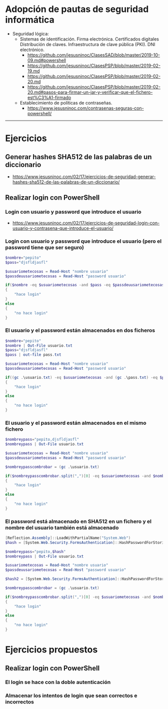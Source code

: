 # Adopción de pautas de seguridad informática
- Seguridad lógica:
  - Sistemas de identificación. Firma electrónica. Certificados digitales Distribución de claves. Infraestructura de clave pública (PKI). DNI electrónico.
    - https://github.com/jesusninoc/ClasesSAD/blob/master/2019-10-09.md#powershell
    - https://github.com/jesusninoc/ClasesPSP/blob/master/2019-02-19.md
    - https://github.com/jesusninoc/ClasesPSP/blob/master/2019-02-20.md
    - https://github.com/jesusninoc/ClasesPSP/blob/master/2019-02-20.md#pasos-para-firmar-un-jar-y-verificar-que-el-fichero-est%C3%A1-firmado
  - Establecimiento de políticas de contraseñas.
    - https://www.jesusninoc.com/contrasenas-seguras-con-powershell/

--------

# Ejercicios
## Generar hashes SHA512 de las palabras de un diccionario
* https://www.jesusninoc.com/02/17/ejercicios-de-seguridad-generar-hashes-sha512-de-las-palabras-de-un-diccionario/

## Realizar login con PowerShell
### Login con usuario y password que introduce el usuario
* https://www.jesusninoc.com/02/17/ejercicios-de-seguridad-login-con-usuario-y-contrasena-que-introduce-el-usuario/

### Login con usuario y password que introduce el usuario (pero el password tiene que ser seguro)
```PowerShell
$nombre="pepito"
$pass="djsfldjasfl"

$usuariometecosas = Read-Host "nombre usuario"
$passdeuusariometecosas = Read-Host "password usuario"

if($nombre -eq $usuariometecosas -and $pass -eq $passdeuusariometecosas)
{
    "hace login"
}
else
{
    "no hace login"
}
```
### El usuario y el password están almacenados en dos ficheros
```PowerShell
$nombre="pepito"
$nombre | Out-File usuario.txt
$pass="djsfldjasfl"
$pass | out-file pass.txt

$usuariometecosas = Read-Host "nombre usuario"
$passdeuusariometecosas = Read-Host "password usuario"

if((gc .\usuario.txt) -eq $usuariometecosas -and (gc .\pass.txt) -eq $passdeuusariometecosas)
{
    "hace login"
}
else
{
    "no hace login"
}
```
### El usuario y el password están almacenados en el mismo fichero
```PowerShell
$nombreypass="pepito,djsfldjasfl"
$nombreypass | Out-File usuario.txt

$usuariometecosas = Read-Host "nombre usuario"
$passdeuusariometecosas = Read-Host "password usuario"

$nombreypasscombrobar = (gc .\usuario.txt)

if($nombreypasscombrobar.split(",")[0] -eq $usuariometecosas -and $nombreypasscombrobar.split(",")[1] -eq $passdeuusariometecosas)
{
    "hace login"
}
else
{
    "no hace login"
}
```
### El password está almacenado en SHA512 en un fichero y el nombre del usuario también está almacenado
```PowerShell
[Reflection.Assembly]::LoadWithPartialName("System.Web")
$hash = [System.Web.Security.FormsAuthentication]::HashPasswordForStoringInConfigFile("hola", "SHA512")

$nombreypass="pepito,$hash"
$nombreypass | Out-File usuario.txt

$usuariometecosas = Read-Host "nombre usuario"
$passdeuusariometecosas = Read-Host "password usuario"

$hash2 = [System.Web.Security.FormsAuthentication]::HashPasswordForStoringInConfigFile($passdeuusariometecosas, "SHA512")

$nombreypasscombrobar = (gc .\usuario.txt)

if($nombreypasscombrobar.split(",")[0] -eq $usuariometecosas -and $nombreypasscombrobar.split(",")[1] -eq $hash2)
{
    "hace login"
}
else
{
    "no hace login"
}
```
# Ejercicios propuestos
## Realizar login con PowerShell
### El login se hace con la doble autenticación
### Almacenar los intentos de login que sean correctos e incorrectos
